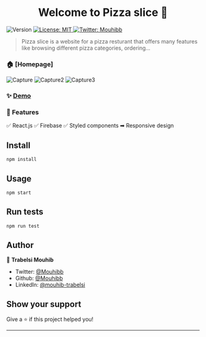 <h1 align="center">Welcome to Pizza slice 👋</h1>
<p>
  <img alt="Version" src="https://img.shields.io/badge/version-1.0.0-blue.svg?cacheSeconds=2592000" />
  <a href="#" target="_blank">
    <img alt="License: MIT" src="https://img.shields.io/badge/License-MIT-yellow.svg" />
  </a>
  <a href="https://twitter.com/Mouhibb" target="_blank">
    <img alt="Twitter: Mouhibb" src="https://img.shields.io/twitter/follow/Mouhibb.svg?style=social" />
  </a>
</p>

> Pizza slice is a website for a pizza resturant that offers many features like browsing different pizza categories, ordering...

### 🏠 [Homepage]
![Capture](https://user-images.githubusercontent.com/45210150/121974027-718f8c00-cd76-11eb-85d1-5aed181dc8ca.PNG)
![Capture2](https://user-images.githubusercontent.com/45210150/121974136-a8fe3880-cd76-11eb-934e-f63fd990c038.PNG)
![Capture3](https://user-images.githubusercontent.com/45210150/121974194-cd5a1500-cd76-11eb-8df6-3b57f7684d02.PNG)

### ✨ [Demo](https://pizza-slice-d0cb1.firebaseapp.com/)

### 🔧 Features

✅ React.js
✅ Firebase
✅ Styled components
➡ Responsive design

## Install

```sh
npm install
```

## Usage

```sh
npm start
```

## Run tests

```sh
npm run test
```

## Author

👤 **Trabelsi Mouhib**

* Twitter: [@Mouhibb](https://twitter.com/Mouhibb)
* Github: [@Mouhibb](https://github.com/Mouhibb)
* LinkedIn: [@mouhib-trabelsi](https://linkedin.com/in/mouhib-trabelsi)

## Show your support

Give a ⭐️ if this project helped you!

***
